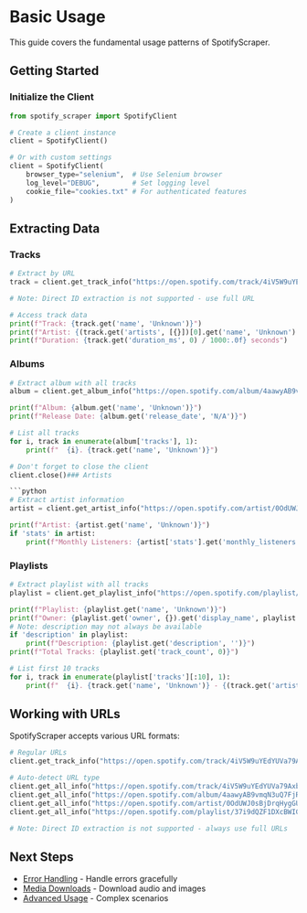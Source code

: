 # Basic Usage

This guide covers the fundamental usage patterns of SpotifyScraper.

## Getting Started

### Initialize the Client

```python
from spotify_scraper import SpotifyClient

# Create a client instance
client = SpotifyClient()

# Or with custom settings
client = SpotifyClient(
    browser_type="selenium",  # Use Selenium browser
    log_level="DEBUG",        # Set logging level
    cookie_file="cookies.txt" # For authenticated features
)
```

## Extracting Data

### Tracks

```python
# Extract by URL
track = client.get_track_info("https://open.spotify.com/track/4iV5W9uYEdYUVa79Axb7Rh")

# Note: Direct ID extraction is not supported - use full URL

# Access track data
print(f"Track: {track.get('name', 'Unknown')}")
print(f"Artist: {(track.get('artists', [{}])[0].get('name', 'Unknown') if track.get('artists') else 'Unknown')}")
print(f"Duration: {track.get('duration_ms', 0) / 1000:.0f} seconds")
```

### Albums

```python
# Extract album with all tracks
album = client.get_album_info("https://open.spotify.com/album/4aawyAB9vmqN3uQ7FjRGTy")

print(f"Album: {album.get('name', 'Unknown')}")
print(f"Release Date: {album.get('release_date', 'N/A')}")

# List all tracks
for i, track in enumerate(album['tracks'], 1):
    print(f"  {i}. {track.get('name', 'Unknown')}")

# Don't forget to close the client
client.close()### Artists

```python
# Extract artist information
artist = client.get_artist_info("https://open.spotify.com/artist/0OdUWJ0sBjDrqHygGUXeCF")

print(f"Artist: {artist.get('name', 'Unknown')}")
if 'stats' in artist:
    print(f"Monthly Listeners: {artist['stats'].get('monthly_listeners', 'N/A'):,}")
```

### Playlists

```python
# Extract playlist with all tracks
playlist = client.get_playlist_info("https://open.spotify.com/playlist/37i9dQZF1DXcBWIGoYBM5M")

print(f"Playlist: {playlist.get('name', 'Unknown')}")
print(f"Owner: {playlist.get('owner', {}).get('display_name', playlist.get('owner', {}).get('id', 'Unknown'))}")
# Note: description may not always be available
if 'description' in playlist:
    print(f"Description: {playlist.get('description', '')}")
print(f"Total Tracks: {playlist.get('track_count', 0)}")

# List first 10 tracks
for i, track in enumerate(playlist['tracks'][:10], 1):
    print(f"  {i}. {track.get('name', 'Unknown')} - {(track.get('artists', [{}])[0].get('name', 'Unknown') if track.get('artists') else 'Unknown')}")
```

## Working with URLs

SpotifyScraper accepts various URL formats:

```python
# Regular URLs
client.get_track_info("https://open.spotify.com/track/4iV5W9uYEdYUVa79Axb7Rh")

# Auto-detect URL type
client.get_all_info("https://open.spotify.com/track/4iV5W9uYEdYUVa79Axb7Rh")
client.get_all_info("https://open.spotify.com/album/4aawyAB9vmqN3uQ7FjRGTy")
client.get_all_info("https://open.spotify.com/artist/0OdUWJ0sBjDrqHygGUXeCF")
client.get_all_info("https://open.spotify.com/playlist/37i9dQZF1DXcBWIGoYBM5M")

# Note: Direct ID extraction is not supported - always use full URLs
```

## Next Steps

- [Error Handling](error-handling.md) - Handle errors gracefully
- [Media Downloads](media-downloads.md) - Download audio and images
- [Advanced Usage](../examples/advanced.md) - Complex scenarios